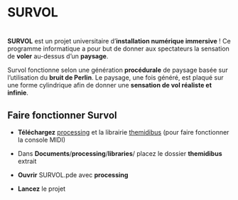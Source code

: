 # SURVOL
#
__SURVOL__ est un projet universitaire d’__installation numérique immersive__ ! Ce programme informatique a pour but de donner aux spectateurs la sensation de __voler__ au-dessus d’un __paysage__.

Survol fonctionne selon une génération __procédurale__ de paysage basée sur l’utilisation du __bruit de Perlin__. Le paysage, une fois généré, est plaqué sur une forme cylindrique afin de donner une __sensation de vol réaliste et infinie__.

## Faire fonctionner Survol

- __Téléchargez__ [processing] et la librairie [themidibus] (pour faire fonctionner la console MIDI)
- Dans __Documents__/__processing__/__libraries__/ placez le dossier __themidibus__ extrait
- __Ouvrir__ SURVOL.pde avec __processing__
- __Lancez__ le projet

   [themidibus]: <http://www.smallbutdigital.com/projects/themidibus/>
   [processing]: <https://processing.org/>

